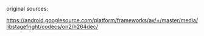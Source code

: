 original sources:  
  
https://android.googlesource.com/platform/frameworks/av/+/master/media/libstagefright/codecs/on2/h264dec/  
  